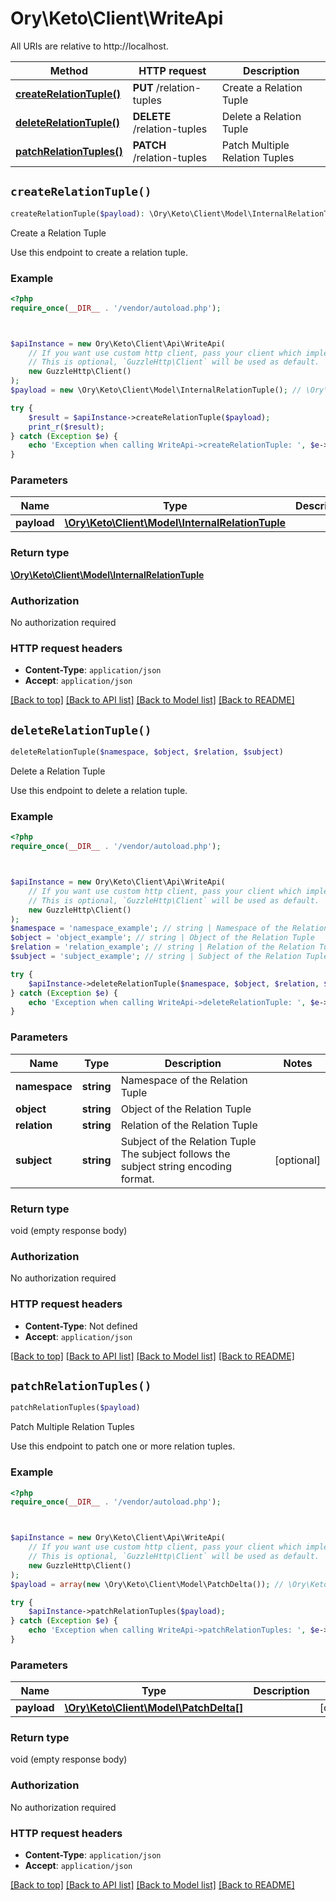 # Ory\Keto\Client\WriteApi

All URIs are relative to http://localhost.

Method | HTTP request | Description
------------- | ------------- | -------------
[**createRelationTuple()**](WriteApi.md#createRelationTuple) | **PUT** /relation-tuples | Create a Relation Tuple
[**deleteRelationTuple()**](WriteApi.md#deleteRelationTuple) | **DELETE** /relation-tuples | Delete a Relation Tuple
[**patchRelationTuples()**](WriteApi.md#patchRelationTuples) | **PATCH** /relation-tuples | Patch Multiple Relation Tuples


## `createRelationTuple()`

```php
createRelationTuple($payload): \Ory\Keto\Client\Model\InternalRelationTuple
```

Create a Relation Tuple

Use this endpoint to create a relation tuple.

### Example

```php
<?php
require_once(__DIR__ . '/vendor/autoload.php');



$apiInstance = new Ory\Keto\Client\Api\WriteApi(
    // If you want use custom http client, pass your client which implements `GuzzleHttp\ClientInterface`.
    // This is optional, `GuzzleHttp\Client` will be used as default.
    new GuzzleHttp\Client()
);
$payload = new \Ory\Keto\Client\Model\InternalRelationTuple(); // \Ory\Keto\Client\Model\InternalRelationTuple

try {
    $result = $apiInstance->createRelationTuple($payload);
    print_r($result);
} catch (Exception $e) {
    echo 'Exception when calling WriteApi->createRelationTuple: ', $e->getMessage(), PHP_EOL;
}
```

### Parameters

Name | Type | Description  | Notes
------------- | ------------- | ------------- | -------------
 **payload** | [**\Ory\Keto\Client\Model\InternalRelationTuple**](../Model/InternalRelationTuple.md)|  | [optional]

### Return type

[**\Ory\Keto\Client\Model\InternalRelationTuple**](../Model/InternalRelationTuple.md)

### Authorization

No authorization required

### HTTP request headers

- **Content-Type**: `application/json`
- **Accept**: `application/json`

[[Back to top]](#) [[Back to API list]](../../README.md#endpoints)
[[Back to Model list]](../../README.md#models)
[[Back to README]](../../README.md)

## `deleteRelationTuple()`

```php
deleteRelationTuple($namespace, $object, $relation, $subject)
```

Delete a Relation Tuple

Use this endpoint to delete a relation tuple.

### Example

```php
<?php
require_once(__DIR__ . '/vendor/autoload.php');



$apiInstance = new Ory\Keto\Client\Api\WriteApi(
    // If you want use custom http client, pass your client which implements `GuzzleHttp\ClientInterface`.
    // This is optional, `GuzzleHttp\Client` will be used as default.
    new GuzzleHttp\Client()
);
$namespace = 'namespace_example'; // string | Namespace of the Relation Tuple
$object = 'object_example'; // string | Object of the Relation Tuple
$relation = 'relation_example'; // string | Relation of the Relation Tuple
$subject = 'subject_example'; // string | Subject of the Relation Tuple  The subject follows the subject string encoding format.

try {
    $apiInstance->deleteRelationTuple($namespace, $object, $relation, $subject);
} catch (Exception $e) {
    echo 'Exception when calling WriteApi->deleteRelationTuple: ', $e->getMessage(), PHP_EOL;
}
```

### Parameters

Name | Type | Description  | Notes
------------- | ------------- | ------------- | -------------
 **namespace** | **string**| Namespace of the Relation Tuple |
 **object** | **string**| Object of the Relation Tuple |
 **relation** | **string**| Relation of the Relation Tuple |
 **subject** | **string**| Subject of the Relation Tuple  The subject follows the subject string encoding format. | [optional]

### Return type

void (empty response body)

### Authorization

No authorization required

### HTTP request headers

- **Content-Type**: Not defined
- **Accept**: `application/json`

[[Back to top]](#) [[Back to API list]](../../README.md#endpoints)
[[Back to Model list]](../../README.md#models)
[[Back to README]](../../README.md)

## `patchRelationTuples()`

```php
patchRelationTuples($payload)
```

Patch Multiple Relation Tuples

Use this endpoint to patch one or more relation tuples.

### Example

```php
<?php
require_once(__DIR__ . '/vendor/autoload.php');



$apiInstance = new Ory\Keto\Client\Api\WriteApi(
    // If you want use custom http client, pass your client which implements `GuzzleHttp\ClientInterface`.
    // This is optional, `GuzzleHttp\Client` will be used as default.
    new GuzzleHttp\Client()
);
$payload = array(new \Ory\Keto\Client\Model\PatchDelta()); // \Ory\Keto\Client\Model\PatchDelta[]

try {
    $apiInstance->patchRelationTuples($payload);
} catch (Exception $e) {
    echo 'Exception when calling WriteApi->patchRelationTuples: ', $e->getMessage(), PHP_EOL;
}
```

### Parameters

Name | Type | Description  | Notes
------------- | ------------- | ------------- | -------------
 **payload** | [**\Ory\Keto\Client\Model\PatchDelta[]**](../Model/PatchDelta.md)|  | [optional]

### Return type

void (empty response body)

### Authorization

No authorization required

### HTTP request headers

- **Content-Type**: `application/json`
- **Accept**: `application/json`

[[Back to top]](#) [[Back to API list]](../../README.md#endpoints)
[[Back to Model list]](../../README.md#models)
[[Back to README]](../../README.md)
